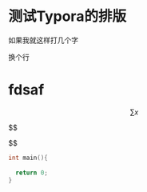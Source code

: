 # 测试Typora的排版

如果我就这样打几个字

换个行

# fdsaf

$$
\sum x
$$

$$

$$

```c++
int main(){
  
  return 0;
}
```

